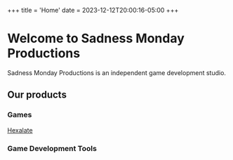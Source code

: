 +++
title = 'Home'
date = 2023-12-12T20:00:16-05:00
+++

# Welcome to Sadness Monday Productions

Sadness Monday Productions is an independent game development studio.

## Our products

### Games

[Hexalate](https://play.google.com/store/apps/details?id=com.sadnessMonday.hexalate)

### Game Development Tools

